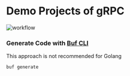 # Demo Projects of gRPC

![workflow](https://github.com/struqt/proto-demo/actions/workflows/main.yml/badge.svg)

### Generate Code with [Buf CLI](https://buf.build/docs/installation)

This approach is not recommended for Golang

```shell
buf generate
```
